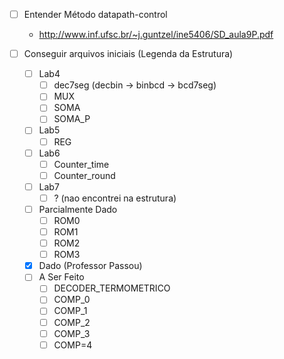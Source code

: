 - [ ] Entender Método datapath-control
    - http://www.inf.ufsc.br/~j.guntzel/ine5406/SD_aula9P.pdf

- [ ] Conseguir arquivos iniciais (Legenda da Estrutura)
    - [ ] Lab4
        - [ ] dec7seg (decbin -> binbcd -> bcd7seg)
        - [ ] MUX
        - [ ] SOMA
        - [ ] SOMA_P
    - [ ] Lab5
        - [ ] REG
    - [ ] Lab6
        - [ ] Counter_time
        - [ ] Counter_round
    - [ ] Lab7
        - [ ] ? (nao encontrei na estrutura)
    - [ ] Parcialmente Dado
        - [ ] ROM0
        - [ ] ROM1
        - [ ] ROM2
        - [ ] ROM3
    - [X] Dado (Professor Passou)
    - [ ] A Ser Feito
        - [ ] DECODER_TERMOMETRICO
        - [ ] COMP_0
        - [ ] COMP_1
        - [ ] COMP_2
        - [ ] COMP_3
        - [ ] COMP=4